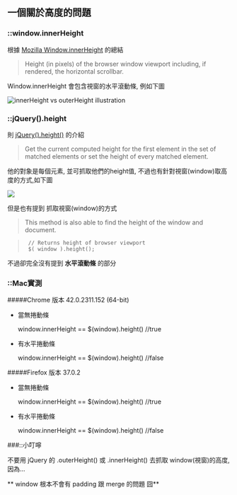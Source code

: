 ## 一個關於高度的問題

### ::window.innerHeight

根據 [Mozilla Window.innerHeight](https://developer.mozilla.org/en-US/docs/Web/API/Window/innerHeight) 的總結

> Height (in pixels) of the browser window viewport including, if rendered, the horizontal scrollbar.

Window.innerHeight 會包含視窗的水平滾動條, 例如下圖

![innerHeight vs outerHeight illustration](https://developer.mozilla.org/@api/deki/files/213/=FirefoxInnerVsOuterHeight2.png)

### ::jQuery().height

則 [jQuery().height()](https://api.jquery.com/height/) 的介紹

> Get the current computed height for the first element in the set of matched elements or set the height of every matched element.

他的對象是每個元素, 並可抓取他們的height值, 不過也有針對視窗(window)取高度的方式,如下圖

![](https://api.jquery.com/resources/0042_04_01.png)

但是也有提到 抓取視窗(window)的方式

> This method is also able to find the height of the window and document.

> ```
>  // Returns height of browser viewport
>  $( window ).height();
> ```

不過卻完全沒有提到 **水平滾動條** 的部分

### ::Mac實測

#####Chrome 版本 42.0.2311.152 (64-bit)

* 當無捲動條
  
    window.innerHeight == $(window).height()  //true

* 有水平捲動條

    window.innerHeight == $(window).height()  //false

#####Firefox 版本 37.0.2

* 當無捲動條
  
    window.innerHeight == $(window).height()  //true

* 有水平捲動條

    window.innerHeight == $(window).height()  //false

###::小叮嚀

不要用 jQuery 的 .outerHeight() 或 .innerHeight() 去抓取 window(視窗)的高度, 因為...

** window 根本不會有 padding 跟 merge 的問題 囧**
